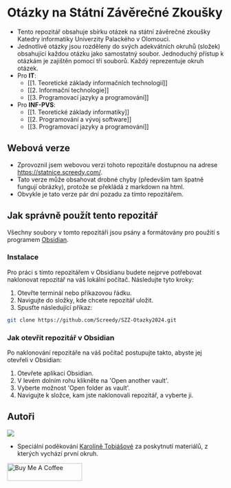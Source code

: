 # Otázky na Státní Závěrečné Zkoušky

- Tento repozitář obsahuje sbírku otázek na státní závěrečné zkoušky Katedry informatiky Univerzity Palackého v Olomouci. 
- Jednotlivé otázky jsou rozděleny do svých adekvátních okruhů (složek) obsahující každou otázku jako samostatný soubor. Jednoduchý přístup k otázkám je zajištěn pomocí tří souborů. Každý reprezentuje okruh otázek.
- Pro **IT**:
	- [[1. Teoretické základy informačních technologií]]
	- [[2. Informační technologie]]
	- [[3. Programovací jazyky a programování]]
- Pro **INF-PVS**:
	- [[1. Teoretické základy informatiky]]
	- [[2. Programování a vývoj software]]
	- [[3. Programovací jazyky a programování]]

## Webová verze
- Zprovoznil jsem webovou verzi tohoto repozitáře dostupnou na adrese https://statnice.screedy.com/.
- Tato verze může obsahovat drobné chyby (především tam špatně fungují obrázky), protože se překládá z markdown na html.
- Obvykle je tato verze pár dní pozadu za tímto repozitářem.

## Jak správně použít tento repozitář
Všechny soubory v tomto repozitáři jsou psány a formátovány pro použití s programem [Obsidian](https://obsidian.md/).

### Instalace
Pro práci s tímto repozitářem v Obsidianu budete nejprve potřebovat naklonovat repozitář na váš lokální počítač. Následujte tyto kroky:
1. Otevřte terminál nebo příkazovou řádku.
2. Navigujte do složky, kde chcete repozitář uložit.
3. Spusťte následující příkaz:
```bash
git clone https://github.com/Screedy/SZZ-Otazky2024.git
```

### Jak otevřít repozitář v Obsidian
Po naklonování repozitáře na váš počítač postupujte takto, abyste jej otevřeli v Obsidian:
1. Otevřete aplikaci Obsidian.
2. V levém dolním rohu klikněte na 'Open another vault'.
3. Vyberte možnost 'Open folder as vault'.
4. Navigujte k složce, kam jste naklonovali repozitář, a vyberte ji.


## Autoři
<a href="https://github.com/screedy/szz-Otazky2024/graphs/contributors">
  <img src="https://contrib.rocks/image?repo=screedy/szz-Otazky2024" />
</a>

- Speciální poděkování [Karolíně Tobiášové](https://github.com/Kermy824) za poskytnutí materiálů, z kterých vychází první okruh.


<a href="https://www.buymeacoffee.com/screedy" target="_blank"><img src="https://cdn.buymeacoffee.com/buttons/default-orange.png" alt="Buy Me A Coffee" height="41" width="174"></a>
